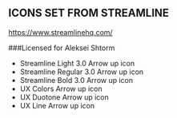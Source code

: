 

## ICONS SET FROM STREAMLINE
https://www.streamlinehq.com/

###Licensed for Aleksei Shtorm

- Streamline Light 3.0 Arrow up icon
- Streamline Regular 3.0 Arrow up icon
- Streamline Bold 3.0 Arrow up icon
- UX Colors Arrow up icon
- UX Duotone Arrow up icon
- UX Line Arrow up icon